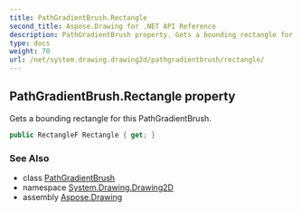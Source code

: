 ```yaml
---
title: PathGradientBrush.Rectangle
second_title: Aspose.Drawing for .NET API Reference
description: PathGradientBrush property. Gets a bounding rectangle for this PathGradientBrush
type: docs
weight: 70
url: /net/system.drawing.drawing2d/pathgradientbrush/rectangle/
---
```

## PathGradientBrush.Rectangle property

Gets a bounding rectangle for this PathGradientBrush.

```csharp
public RectangleF Rectangle { get; }
```

### See Also

* class [PathGradientBrush](../)
* namespace [System.Drawing.Drawing2D](../../pathgradientbrush/)
* assembly [Aspose.Drawing](../../../)


